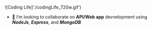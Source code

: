<!-- <img src="https://media.giphy.com/media/TRklv98Fvo0Tu/giphy.gif" width="720" /> -->
![Coding Life]'./codingLife_720w.gif')  

- 👯 I’m looking to collaborate on **API/Web app** devvelopment using ***NodeJs***, ***Express***, and ***MongoDB***

<!--
**popoybvargas/popoybvargas** is a ✨ _special_ ✨ repository because its `README.md` (this file) appears on your GitHub profile.

Here are some ideas to get you started:

- 🔭 I’m currently working on ...
- 🌱 I’m currently learning ...
- 👯 I’m looking to collaborate on ...
- 🤔 I’m looking for help with ...
- 💬 Ask me about ...
- 📫 How to reach me: ...
- 😄 Pronouns: ...
- ⚡ Fun fact: ...
-->
